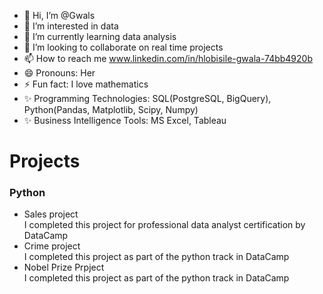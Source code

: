 - 👋 Hi, I’m @Gwals
- 👀 I’m interested in data
- 🌱 I’m currently learning data analysis
- 💞️ I’m looking to collaborate on real time projects
- 📫 How to reach me www.linkedin.com/in/hlobisile-gwala-74bb4920b
- 😄 Pronouns: Her
- ⚡ Fun fact: I love mathematics
- ✨ Programming Technologies: SQL(PostgreSQL, BigQuery), Python(Pandas, Matplotlib, Scipy, Numpy)
- ✨ Business Intelligence Tools: MS Excel, Tableau

# Projects
 ### Python
  - Sales project <br>
  I completed this project for professional data analyst certification by DataCamp <br>
  - Crime project <br>
  I completed this project as part of the python track in DataCamp <br>
  - Nobel Prize Prpject <br>
  I completed this project as part of the python track in DataCamp

<!---
Gwals/Gwals is a ✨ special ✨ repository because its `README.md` (this file) appears on your GitHub profile.
You can click the Preview link to take a look at your changes.
--->
